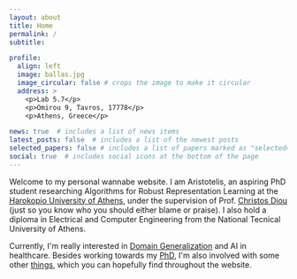 ```yaml
---
layout: about
title: Home
permalink: /
subtitle: 

profile:
  align: left
  image: ballas.jpg
  image_circular: false # crops the image to make it circular
  address: >
    <p>Lab 5.7</p>
    <p>Omirou 9, Tavros, 17778</p>
    <p>Athens, Greece</p>

news: true  # includes a list of news items
latest_posts: false  # includes a list of the newest posts
selected_papers: false # includes a list of papers marked as "selected={true}"
social: true  # includes social icons at the bottom of the page
---
```


Welcome to my personal wannabe website. I am Aristotelis, an aspiring PhD student researching Algorithms for Robust Representation Learning at the
[Harokopio University of Athens](https://www.dit.hua.gr/index.php/en/), under the supervision 
of Prof. [Christos Diou](https://diou.github.io) (just so you know who you should either blame or praise). I also hold a diploma in Electrical and Computer Engineering from the National Tecnical University of Athens. 

Currently, I'm really interested in [Domain Generalization](https://hua-aiml.github.io/dgtutorial/) and AI in healthcare. Besides working towards my [PhD](publications), I'm also involved with some other [things](/projects), which you can hopefully find throughout the website.

